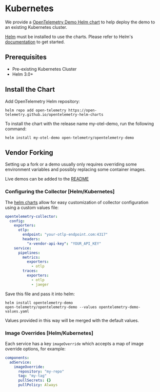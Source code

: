 # Kubernetes

We provide a [OpenTelemetry Demo Helm
chart](https://github.com/open-telemetry/opentelemetry-helm-charts/tree/main/charts/opentelemetry-demo)
to help deploy the demo to an existing Kubernetes cluster.

[Helm](https://helm.sh) must be installed to use the charts.
Please refer to Helm's [documentation](https://helm.sh/docs/) to get started.

## Prerequisites

- Pre-existing Kubernetes Cluster
- Helm 3.0+

## Install the Chart

Add OpenTelemetry Helm repository:

```console
helm repo add open-telemetry https://open-telemetry.github.io/opentelemetry-helm-charts
```

To install the chart with the release name my-otel-demo, run the following command:

```console
helm install my-otel-demo open-telemetry/opentelemetry-demo
```

## Vendor Forking

Setting up a fork or a demo usually only requires overriding some environment
variables and possibly replacing some container images.

Live demos can be added to the [README](https://github.com/open-telemetry/opentelemetry-demo/blob/main/README.md?plain=1#L186)

### Configuring the Collector [Helm/Kubernetes]

The [helm
charts](https://github.com/open-telemetry/opentelemetry-helm-charts/tree/main/charts/opentelemetry-demo)
allow for easy customization of collector configuration using a custom values
file:

```yaml
opentelemetry-collector:
  config:
    exporters:
      otlp:
        endpoint: "your-otlp-endpoint.com:4317"
        headers:
          "x-vendor-api-key": "YOUR_API_KEY"
    service:
      pipelines:
        metrics:
          exporters:
            - otlp
        traces:
          exporters:
            - otlp
            - jaeger
```

Save this file and pass it into helm:

```shell
helm install opentelemetry-demo
open-telemetry/opentelemetry-demo --values opentelemetry-demo-values.yaml
```

Values provided in this way will be merged with the default values.

### Image Overrides [Helm/Kubernetes]

Each service has a key `imageOverride` which accepts a map of image override
options, for example:

```yaml
components:
  adService:
    imageOverride:
      repository: "my-repo"
      tag: "my-tag"
      pullSecrets: {}
      pullPolicy: Always
```
